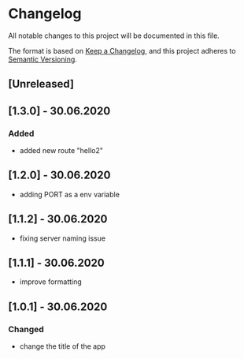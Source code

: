 # Changelog
All notable changes to this project will be documented in this file.

The format is based on [Keep a Changelog](https://keepachangelog.com/en/1.0.0/),
and this project adheres to [Semantic Versioning](https://semver.org/spec/v2.0.0.html).

## [Unreleased]
## [1.3.0] - 30.06.2020

### Added
* added new route "hello2"

## [1.2.0] - 30.06.2020
* adding PORT as a env variable

## [1.1.2] - 30.06.2020
* fixing server naming issue

## [1.1.1] - 30.06.2020
* improve formatting

## [1.0.1] - 30.06.2020

### Changed
* change the title of the app